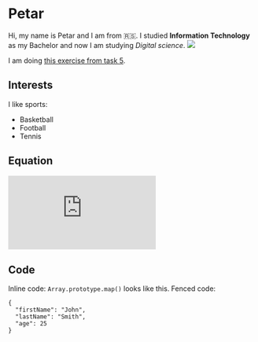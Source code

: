 # Petar
Hi, my name is Petar and I am from 🇷🇸. I studied **Information Technology** as my Bachelor and now I am studying *Digital science*.
![](https://media.giphy.com/media/QVgCZ7EsgfrB9GLcMa/giphy.gif)

I am doing [this exercise from task 5](https://docs.google.com/document/d/1bqwH99zZMPMlVnr6lgoLYh5trE6uHlhskXBr83Y7B4o/edit#heading=h.m0j2n4xfitai).

## Interests

I like sports:
- Basketball
- Football
- Tennis

## Equation
![equation](http://www.sciweavers.org/tex2img.php?eq=1%2Bsin%28mc%5E2%29&bc=White&fc=Black&im=jpg&fs=12&ff=arev&edit=)

## Code
Inline code: `Array.prototype.map()` looks like this.
Fenced code: 
```
{
  "firstName": "John",
  "lastName": "Smith",
  "age": 25
}
```
